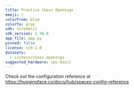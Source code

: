 ```yaml
---
title: Practice Chess Openings
emoji: ♖
colorFrom: blue
colorTo: gray
sdk: streamlit
sdk_version: 1.38.0
app_file: app.py
pinned: false
license: cc0-1.0
datasets:
  - Lichess/chess-openings
suggested_hardware: cpu-basic
---
```


Check out the configuration reference at https://huggingface.co/docs/hub/spaces-config-reference
